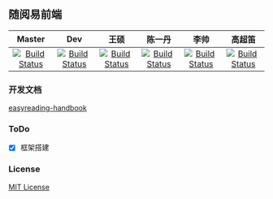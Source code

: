 ## 随阅易前端
| Master | Dev | 王硕 | 陈一丹 | 李帅 | 高超笛 |
|:-------:|:-------:|:-------:|:-------:|:-------:|:-------:|
| [![Build Status](https://travis-ci.org/Hoofoo-WHU/easyreading.svg?branch=master)](https://travis-ci.org/Hoofoo-WHU/easyreading) | [![Build Status](https://travis-ci.org/Hoofoo-WHU/easyreading.svg?branch=dev)](https://travis-ci.org/Hoofoo-WHU/easyreading) | [![Build Status](https://travis-ci.org/Hoofoo-WHU/easyreading.svg?branch=wangshuo)](https://travis-ci.org/Hoofoo-WHU/easyreading) | [![Build Status](https://travis-ci.org/Hoofoo-WHU/easyreading.svg?branch=chenyidan)](https://travis-ci.org/Hoofoo-WHU/easyreading) | [![Build Status](https://travis-ci.org/Hoofoo-WHU/easyreading.svg?branch=lishuai)](https://travis-ci.org/Hoofoo-WHU/easyreading) | [![Build Status](https://travis-ci.org/Hoofoo-WHU/easyreading.svg?branch=gaochaodi)](https://travis-ci.org/Hoofoo-WHU/easyreading) |
### 开发文档
[easyreading-handbook](https://hoofoo-whu.gitbooks.io/easyreading-handbook/content/)
### ToDo
- [x] 框架搭建
### License
[MIT License](https://github.com/easyreading-client/easyreading/blob/master/LICENSE)
